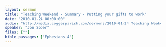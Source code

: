 ```yaml
---
layout: sermon
title: "Teaching Weekend - Summary - Putting your gifts to work"
date: "2010-01-24 00:00:00"
audio: "http://media.coggesparish.com/sermons/2010-01-24 Teaching Weekend - Summary.mp3"
speaker: "Jon Soper"
files: [""]
bible_passages: ["Ephesians 4"]
---
```

